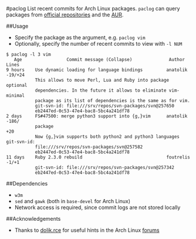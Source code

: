 #paclog
List recent commits for Arch Linux packages. `paclog` can query packages from [official repositories](https://wiki.archlinux.org/index.php/Official_repositories) and the [AUR](http://aur.archlinux.org/).

##Usage
* Specify the package as the argument, e.g. `paclog vim`
* Optionally, specify the number of recent commits to view with `-l NUM`

```
$ paclog -l 3 vim
   Age                 Commit message (Collapse)              Author    Lines
9 hours    Use dynamic loading for language bindings         anatolik  -19/+24
           This allows to move Perl, Lua and Ruby into package optional
           dependencies. In the future it allows to eliminate vim-minimal
           package as its list of dependencies is the same as for vim.
           git-svn-id: file:///srv/repos/svn-packages/svn@257650
           eb2447ed-0c53-47e4-bac8-5bc4a241df78
2 days     FS#47500: merge python3 support into {g,}vim      anatolik  -186/
           package                                                     +20
           Now {g,}vim supports both python2 and python3 languages git-svn-id:
           file:///srv/repos/svn-packages/svn@257582
           eb2447ed-0c53-47e4-bac8-5bc4a241df78
11 days    Ruby 2.3.0 rebuild                                foutrelis -1/+1
           git-svn-id: file:///srv/repos/svn-packages/svn@257342
           eb2447ed-0c53-47e4-bac8-5bc4a241df78
```

##Dependencies
* `w3m`
* `sed` and `gawk` (both in `base-devel` for Arch Linux)
* Network access is required, since commit logs are not stored locally

##Acknowledgements
* Thanks to [dolik.rce](https://bbs.archlinux.org/profile.php?id=48434) for useful hints in the Arch Linux [forums](https://bbs.archlinux.org/viewtopic.php?pid=1591586)
